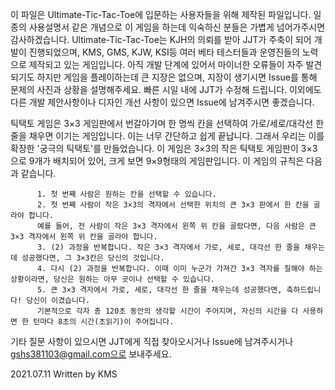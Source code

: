 이 파일은 Ultimate-Tic-Tac-Toe에 입문하는 사용자들을 위해 제작된 파일입니다. 일종의 사용설명서 같은 개념으로 이 게임을 하는데 익숙하신 분들은 가볍게 넘어가주시면 감사하겠습니다.
Ultimate-Tic-Tac-Toe는 KJH의 의뢰를 받아 JJT가 주축이 되어 개발이 진행되었으며, KMS, GMS, KJW, KSI등 여러 베타 테스터들과 운영진들의 노력으로 제작되고 있는 게임입니다.
아직 개발 단계에 있어서 마이너한 오류들이 자주 발견되기도 하지만 게임을 플레이하는데 큰 지장은 없으며, 지장이 생기시면 Issue를 통해 문제의 사진과 상황을 설명해주세요.
빠른 시일 내에 JJT가 수정해 드립니다. 
이외에도 다른 개발 제안사항이나 디자인 개선 사항이 있으면 Issue에 남겨주시면 좋겠습니다.

틱택토 게임은 3×3 게임판에서 번갈아가며 한 명씩 칸을 선택하여 가로/세로/대각선 한 줄을 채우면 이기는 게임입니다.
이는 너무 간단하고 쉽게 끝납니다. 그래서 우리는 이를 확장한 '궁극의 틱택토'를 만들었습니다.
이 게임은 3×3의 작은 틱택토 게임판이 3×3으로 9개가 배치되어 있어, 크게 보면 9×9형태의 게임판입니다.
이 게임의 규칙은 다음과 같습니다.
 
          1. 첫 번째 사람은 원하는 칸을 선택할 수 있습니다.
          2. 첫 번째 사람이 작은 3×3의 격자에서 선택한 위치의 큰 3×3 판에서 한 칸을 골라야 합니다.
          예를 들어, 전 사람이 작은 3×3 격자에서 왼쪽 위 칸을 골랐다면, 다음 사람은 큰 3×3 격자에서 왼쪽 위 칸을 골라야 합니다.
          3. (2) 과정을 반복합니다. 작은 3×3 격자에서 가로, 세로, 대각선 한 줄을 채우는데 성공했다면, 그 3×3칸은 당신의 것입니다.
          4. 다시 (2) 과정을 반복합니다. 이때 이미 누군가 가져간 3×3 격자를 칠해야 하는 상황이라면, 당신은 원하는 아무 곳이나 선택할 수 있습니다.
          5. 큰 3×3 격자에서 가로, 세로, 대각선 한 줄을 채우는데 성공했다면, 축하드립니다! 당신이 이겼습니다.
          기본적으로 각자 총 120초 동안의 생각할 시간이 주어지며, 자신의 시간을 다 사용하면 한 턴마다 8초의 시간(초읽기)이 주어집니다.
       
기타 질문 사항이 있으시면 JJT에게 직접 찾아오시거나 Issue에 남겨주시거나 gshs381103@gmail.com으로 보내주세요.


2021.07.11
Written by KMS
